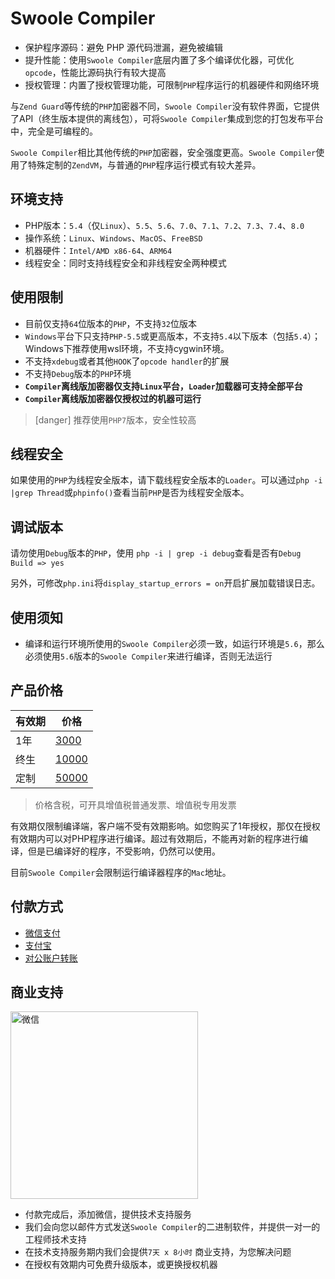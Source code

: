 # Swoole Compiler

* 保护程序源码：避免 PHP 源代码泄漏，避免被编辑
* 提升性能：使用`Swoole Compiler`底层内置了多个编译优化器，可优化`opcode`，性能比源码执行有较大提高
* 授权管理：内置了授权管理功能，可限制`PHP`程序运行的机器硬件和网络环境

与`Zend Guard`等传统的`PHP`加密器不同，`Swoole Compiler`没有软件界面，它提供了API（终生版本提供的离线包），可将`Swoole Compiler`集成到您的打包发布平台中，完全是可编程的。

`Swoole Compiler`相比其他传统的`PHP`加密器，安全强度更高。`Swoole Compiler`使用了特殊定制的`ZendVM`，与普通的`PHP`程序运行模式有较大差异。

环境支持
------
* PHP版本：`5.4`（仅`Linux`）、`5.5`、`5.6`、`7.0`、`7.1`、`7.2`、`7.3`、`7.4`、`8.0`
* 操作系统：`Linux`、`Windows`、`MacOS`、`FreeBSD`
* 机器硬件：`Intel/AMD x86-64`、`ARM64`
* 线程安全：同时支持线程安全和非线程安全两种模式

使用限制
------
 * 目前仅支持`64`位版本的`PHP`，不支持`32`位版本
 * `Windows`平台下只支持`PHP-5.5`或更高版本，不支持`5.4`以下版本（包括`5.4`）；Windows下推荐使用wsl环境，不支持cygwin环境。
 * 不支持`xdebug`或者其他`HOOK`了`opcode handler`的扩展
 * 不支持`Debug`版本的`PHP`环境
* **`Compiler`离线版加密器仅支持`Linux`平台，`Loader`加载器可支持全部平台**
* **`Compiler`离线版加密器仅授权过的机器可运行**

>[danger] 推荐使用`PHP7`版本，安全性较高

线程安全
----
如果使用的`PHP`为线程安全版本，请下载线程安全版本的`Loader`。可以通过`php -i |grep Thread`或`phpinfo()`查看当前`PHP`是否为线程安全版本。

调试版本
----
请勿使用`Debug`版本的`PHP`，使用 `php -i | grep -i debug`查看是否有`Debug Build => yes`

另外，可修改`php.ini`将`display_startup_errors = on`开启扩展加载错误日志。

使用须知
----
* 编译和运行环境所使用的`Swoole Compiler`必须一致，如运行环境是`5.6`，那么必须使用`5.6`版本的`Swoole Compiler`来进行编译，否则无法运行

产品价格
----
|  有效期 | 价格  |
| ------------ | ------------ |
| 1年  | [3000](https://business.swoole.com/order/index/?pay_type=pay_by_year)  |
|  终生 |  [10000](https://business.swoole.com/order/index/?pay_type=pay_by_all) |
|  定制 |  [50000](https://business.swoole.com/order/index/?pay_type=pay_by_made) |

> 价格含税，可开具增值税普通发票、增值税专用发票

有效期仅限制编译端，客户端不受有效期影响。如您购买了1年授权，那仅在授权有效期内可以对PHP程序进行编译。超过有效期后，不能再对新的程序进行编译，但是已编译好的程序，不受影响，仍然可以使用。

目前`Swoole Compiler`会限制运行编译器程序的`Mac`地址。

付款方式
----

* [微信支付](https://business.swoole.com/order/index/)
* [支付宝](https://business.swoole.com/order/index/)
* [对公账户转账](https://business.swoole.com/payinfo.html)

商业支持
----
<img src="https://www.swoole.com/static/uploads/wiki/201901/26/723430445099.png" width = "300" height = "300" alt="微信" />

* 付款完成后，添加微信，提供技术支持服务
* 我们会向您以邮件方式发送`Swoole Compiler`的二进制软件，并提供一对一的工程师技术支持
* 在技术支持服务期内我们会提供`7天 x 8小时` 商业支持，为您解决问题
* 在授权有效期内可免费升级版本，或更换授权机器
